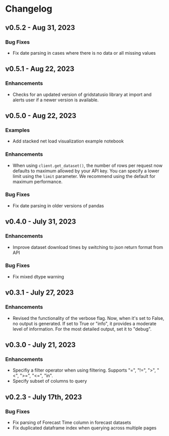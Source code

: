 # Changelog

## v0.5.2 - Aug 31, 2023

### Bug Fixes

- Fix date parsing in cases where there is no data or all missing values

## v0.5.1 - Aug 22, 2023

### Enhancements

- Checks for an updated version of gridstatusio library at import and alerts user if a newer version is available.

## v0.5.0 - Aug 22, 2023

### Examples

- Add stacked net load visualization example notebook

### Enhancements

- When using `client.get_dataset()`, the number of rows per request now defaults to maximum allowed by your API key. You can specify a lower limit using the `limit` parameter. We recommend using the default for maximum performance.

### Bug Fixes

- Fix date parsing in older versions of pandas

## v0.4.0 - July 31, 2023

### Enhancements

- Improve dataset download times by switching to json return format from API

### Bug Fixes

- Fix mixed dtype warning

## v0.3.1 - July 27, 2023

### Enhancements

- Revised the functionality of the verbose flag. Now, when it's set to False, no output is generated. If set to True or "info", it provides a moderate level of information. For the most detailed output, set it to "debug".

## v0.3.0 - July 21, 2023

### Enhancements

- Specifiy a filter operator when using filtering. Supports "=", "!=", ">", "<", ">=", "<=", "in".
- Specify subset of columns to query

## v0.2.3 - July 17th, 2023

### Bug Fixes

- Fix parsing of Forecast Time column in forecast datasets
- Fix duplicated dataframe index when querying across multiple pages
